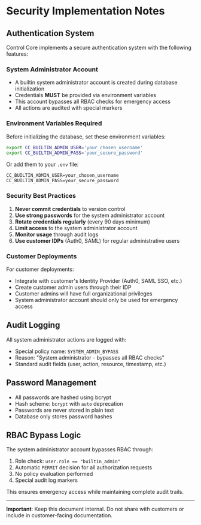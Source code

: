 # Security Implementation Notes

## Authentication System

Control Core implements a secure authentication system with the following features:

### System Administrator Account

- A builtin system administrator account is created during database initialization
- Credentials **MUST** be provided via environment variables
- This account bypasses all RBAC checks for emergency access
- All actions are audited with special markers

### Environment Variables Required

Before initializing the database, set these environment variables:

```bash
export CC_BUILTIN_ADMIN_USER='your_chosen_username'
export CC_BUILTIN_ADMIN_PASS='your_secure_password'
```

Or add them to your `.env` file:

```
CC_BUILTIN_ADMIN_USER=your_chosen_username
CC_BUILTIN_ADMIN_PASS=your_secure_password
```

### Security Best Practices

1. **Never commit credentials** to version control
2. **Use strong passwords** for the system administrator account
3. **Rotate credentials regularly** (every 90 days minimum)
4. **Limit access** to the system administrator account
5. **Monitor usage** through audit logs
6. **Use customer IDPs** (Auth0, SAML) for regular administrative users

### Customer Deployments

For customer deployments:
- Integrate with customer's Identity Provider (Auth0, SAML SSO, etc.)
- Create customer admin users through their IDP
- Customer admins will have full organizational privileges
- System administrator account should only be used for emergency access

## Audit Logging

All system administrator actions are logged with:
- Special policy name: `SYSTEM_ADMIN_BYPASS`
- Reason: "System administrator - bypasses all RBAC checks"
- Standard audit fields (user, action, resource, timestamp, etc.)

## Password Management

- All passwords are hashed using bcrypt
- Hash scheme: `bcrypt` with `auto` deprecation
- Passwords are never stored in plain text
- Database only stores password hashes

## RBAC Bypass Logic

The system administrator account bypasses RBAC through:
1. Role check: `user.role == "builtin_admin"`
2. Automatic `PERMIT` decision for all authorization requests
3. No policy evaluation performed
4. Special audit log markers

This ensures emergency access while maintaining complete audit trails.

---

**Important**: Keep this document internal. Do not share with customers or include in customer-facing documentation.

